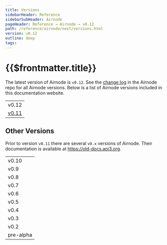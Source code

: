 ```yaml
---
title: Versions
sidebarHeader: Reference
sidebarSubHeader: Airnode
pageHeader: Reference → Airnode → v0.12
path: /reference/airnode/next/versions.html
version: v0.12
outline: deep
tags:
---
```


<VersionWarning/>

<PageHeader/>

<SearchHighlight/>

<FlexStartTag/>

# {{$frontmatter.title}}

The latest version of Airnode is `v0.12`. See the
[change log<ExternalLinkImage/>](https://github.com/api3dao/airnode/blob/master/packages/airnode-node/CHANGELOG.md)
in the Airnode repo for all Airnode versions. Below is a list of Airnode
versions included in this documentation website.

|                                                |
| ---------------------------------------------- |
| v0.12                                          |
| [v0.11](/reference/airnode/latest/versions.md) |

## Other Versions

Prior to version `v0.11` there are several `v0.x` versions of Airnode. Their
documentation is available at
[https://old-docs.api3.org<ExternalLinkImage/>](https://old-docs.api3.org).

|           |
| --------- |
| v0.10     |
| v0.9      |
| v0.8      |
| v0.7      |
| v0.6      |
| v0.5      |
| v0.4      |
| v0.3      |
| v0.2      |
| pre-alpha |

<FlexEndTag/>
